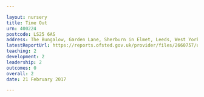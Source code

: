```yaml
---

layout: nursery
title: Time Out
urn: 400224
postcode: LS25 6AS
address: The Bungalow, Garden Lane, Sherburn in Elmet, Leeds, West Yorkshire, LS25 6AS
latestReportUrl: https://reports.ofsted.gov.uk/provider/files/2660757/urn/400224.pdf
teaching: 2
development: 2
leadership: 2
outcomes: 0
overall: 2
date: 21 February 2017

---
```

